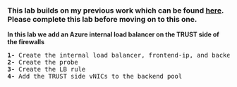 
### This lab builds on my previous work which can be found <a href="https://github.com/ManCalAzure/AzureLabs/blob/master/JunOS-To-Azure-VNG-IPSec+BGP/README.md">here</a>.  Please complete this lab before moving on to this one. <br /></p>

**In this lab we add an Azure internal load balancer on the TRUST side of the firewalls**

<pre lang= >
<b>1-</b> Create the internal load balancer, frontend-ip, and backend pool
<b>2-</b> Create the probe
<b>3-</b> Create the LB rule
<b>4-</b> Add the TRUST side vNICs to the backend pool

</pre>


